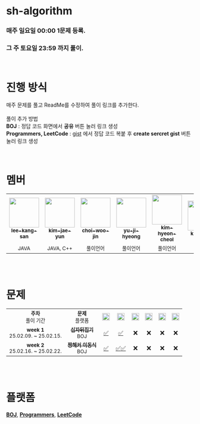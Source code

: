 # sh-algorithm
### 매주 일요일 00:00 1문제 등록. 
### 그 주 토요일 23:59 까지 풀이.
<br/>

# 진행 방식
매주 문제를 풀고 ReadMe를 수정하여 풀이 링크를 추가한다. <br/><br/>
풀이 추가 방법 <br/>
**BOJ** : 정답 코드 화면에서 **공유** 버튼 눌러 링크 생성 <br/>
**Programmers, LeetCode** : <a href="https://gist.github.com/">gist</a> 에서 정답 코드 복붙 후 **create sercret gist** 버튼 눌러 링크 생성<br/>
<br/><br/>

# 멤버
<table>
  <tr>
    <td align="center"><a href="https://github.com/clintkslee"><img src="https://avatars.githubusercontent.com/u/79732636?v=4" width="80px;"/><br/><sub><b>lee-kang-san</b></sub></a></td>
    <td align="center"><a href="https://github.com/Joajy"><img src="https://avatars.githubusercontent.com/u/86274253?v=4" width="80px;"/><br/><sub><b>kim-jae-yun</b></sub></a><br/></td>
    <td align="center"><a href="https://github.com/woojinchoi1023"><img src="https://avatars.githubusercontent.com/u/113707882?v=4" width="80px;"/><br/><sub><b>choi-woo-jin</b></sub></a><br/></td>
    <td align="center"><a href="https://github.com/justintime1118"><img src="https://avatars.githubusercontent.com/u/80761595?v=4" width="80px;"/><br/><sub><b>yu-ji-hyeong</b></sub></a><br/></td>
    <td align="center"><a href="https://github.com/freetear5"><img src="https://avatars.githubusercontent.com/u/109717088?v=4" width="80px;"/><br/><sub><b>kim-hyeon-cheol</b></sub></a><br/></td>
    <td align="center"><a href="https://github.com/freetear5"><img src="https://avatars.githubusercontent.com/u/69078708?v=4" width="80px;"/><br/><sub><b>kim-dyne</b></sub></a><br/></td>
  </tr>
  <tr>
    <td align="center"><sub>JAVA</sub></td>
    <td align="center"><sub>JAVA, C++</sub></td>
    <td align="center"><sub>풀이언어</sub></td>
    <td align="center"><sub>풀이언어</sub></td>
    <td align="center"><sub>풀이언어</sub></td>
    <td align="center"><sub>풀이언어</sub></td>
  </tr>
</table>
<br/><br/>

# 문제
<table>
  <tr>
    <td align="center"><b><sub>주차</sub></b><br/><sub>풀이 기간</sub></td>
    <td align="center"><b><sub>문제</sub></b><br/><sub>플랫폼</sub></td>
    <td align="center"><a href="https://github.com/clintkslee"><img src="https://avatars.githubusercontent.com/u/79732636?v=4" width="20px;"/></a></td>
    <td align="center"><a href="https://github.com/Joajy"><img src="https://avatars.githubusercontent.com/u/86274253?v=4" width="20px;"/></a></td>
    <td align="center"><a href="https://github.com/woojinchoi1023"><img src="https://avatars.githubusercontent.com/u/113707882?v=4" width="20px;"/></a></td>
    <td align="center"><a href="https://github.com/justintime1118"><img src="https://avatars.githubusercontent.com/u/80761595?v=4" width="20px;"/></a></td>
    <td align="center"><a href="https://github.com/justintime1118"><img src="https://avatars.githubusercontent.com/u/109717088?v=4" width="20px;"/></a></td>
    <td align="center"><a href="https://github.com/dynene"><img src="https://avatars.githubusercontent.com/u/69078708?v=4" width="20px;"/></a></td>
  </tr>
  <tr>
    <td align="center"><b><sub>week 1</sub></b><br/><sub>25.02.09. ~ 25.02.15.</sub></td>
    <td align="center"><a href="https://www.acmicpc.net/problem/10472"><sub><b>십자뒤집기</b></sub></a><br/><sub>BOJ</sub><br/></td>
    <!-- 이강산 --> <td align="center"><a href="http://boj.kr/b30ace35882643faa2e76208af573010">✅</td>
    <!-- 김재윤 --> <td align="center"><a href="http://boj.kr/55228286524e4f33a074610de6e27a87">✅</td>
    <!-- 최우진 --> <td align="center">❌</td>
    <!-- 유지형 --> <td align="center">❌</td>
    <!-- 김현철 --> <td align="center">❌</td>
    <!-- 김다인 --> <td align="center">❌</td>  
  </tr>
  <tr>
    <td align="center"><b><sub>week 2</sub></b><br/><sub>25.02.16. ~ 25.02.22.</sub></td>
    <td align="center"><a href="https://www.acmicpc.net/problem/25603"><sub><b>짱해커 이동식</b></sub></a><br/><sub>BOJ</sub><br/></td>
    <!-- 이강산 --> <td align="center"><a href="http://boj.kr/f06a7a1ec7c248fb94bdbc89ef17bea9">✅</td>
    <!-- 김재윤 --> <td align="center"><a href="http://boj.kr/a7914c557897449da61fc76ef00b7c9a">✅<a href="http://boj.kr/88f931e3f6fd4ea3953bde1cbc41f344">✅</td>
    <!-- 최우진 --> <td align="center">❌</td>
    <!-- 유지형 --> <td align="center">❌</td>
    <!-- 김현철 --> <td align="center">❌</td>
    <!-- 김다인 --> <td align="center">❌</td>
  </tr>    
</table>
<br/><br/>

# 플랫폼
<a href="https://www.acmicpc.net/"><b>BOJ</b></a>, 
<a href="https://programmers.co.kr/"><b>Programmers</b></a>, 
<a href="https://leetcode.com/"><b>LeetCode</b></a>
<br/><br/><br/>
